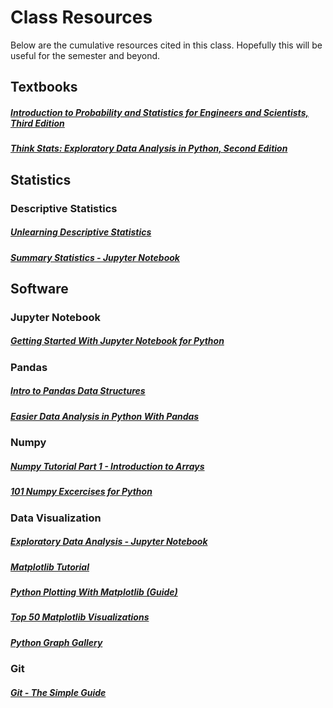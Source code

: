 # Class Resources

Below are the cumulative resources cited in this class. Hopefully this will be useful for the semester and beyond.

## Textbooks

##### [Introduction to Probability and Statistics for Engineers and Scientists, Third Edition](http://www.r-5.org/files/books/computers/algo-list/statistics/Sheldon_Ross-Introduction_to_Probability_and_Statistics-EN.pdf)  


##### [Think Stats: Exploratory Data Analysis in Python, Second Edition](http://greenteapress.com/thinkstats2/thinkstats2.pdf)

## Statistics

### Descriptive Statistics

##### [Unlearning Descriptive Statistics](http://debrouwere.org/2017/02/01/unlearning-descriptive-statistics)

##### [Summary Statistics - Jupyter Notebook](https://github.com/rasbt/data-science-tutorial/blob/master/code/summary-stats.ipynb)

## Software

### Jupyter Notebook


##### [Getting Started With Jupyter Notebook for Python](https://medium.com/codingthesmartway-com-blog/getting-started-with-jupyter-notebook-for-python-4e7082bd5d46)

### Pandas

##### [Intro to Pandas Data Structures](http://gregreda.com/2013/10/26/intro-to-pandas-data-structures/)

##### [Easier Data Analysis in Python With Pandas](https://www.dataschool.io/easier-data-analysis-with-pandas/)

### Numpy

##### [Numpy Tutorial Part 1 - Introduction to Arrays](https://www.machinelearningplus.com/python/numpy-tutorial-part1-array-python-examples/)

##### [101 Numpy Excercises for Python](https://www.machinelearningplus.com/python/101-numpy-exercises-python/)

### Data Visualization

##### [Exploratory Data Analysis - Jupyter Notebook](https://github.com/rasbt/data-science-tutorial/blob/master/code/eda.ipynb)

##### [Matplotlib Tutorial](http://www.scipy-lectures.org/intro/matplotlib/matplotlib.html)


##### [Python Plotting With Matplotlib (Guide)](https://realpython.com/python-matplotlib-guide)

##### [Top 50 Matplotlib Visualizations](https://www.machinelearningplus.com/plots/top-50-matplotlib-visualizations-the-master-plots-python)

##### [Python Graph Gallery](https://python-graph-gallery.com)

### Git

##### [Git - The Simple Guide](http://rogerdudler.github.io/git-guide/)
